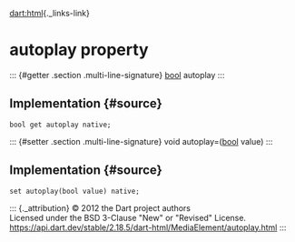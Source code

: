 [dart:html](../../dart-html/dart-html-library){._links-link}

autoplay property
=================

::: {#getter .section .multi-line-signature}
[bool](../../dart-core/bool-class) autoplay
:::

Implementation {#source}
--------------

``` {.language-dart data-language="dart"}
bool get autoplay native;
```

::: {#setter .section .multi-line-signature}
void autoplay=([bool](../../dart-core/bool-class) value)
:::

Implementation {#source}
--------------

``` {.language-dart data-language="dart"}
set autoplay(bool value) native;
```

::: {._attribution}
© 2012 the Dart project authors\
Licensed under the BSD 3-Clause \"New\" or \"Revised\" License.\
<https://api.dart.dev/stable/2.18.5/dart-html/MediaElement/autoplay.html>
:::
